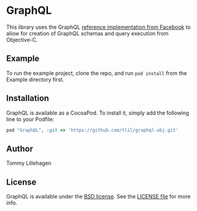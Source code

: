 # GraphQL

This library uses the GraphQL [reference implementation from Facebook](https://github.com/graphql/graphql-js) to allow for creation of GraphQL schemas and query execution from Objective-C. 

## Example

To run the example project, clone the repo, and run `pod install` from the Example directory first.

## Installation

GraphQL is available as a CocoaPod. To install it, simply add the following line to your Podfile:

```ruby
pod "GraphQL", :git => 'https://github.com/tlil/graphql-obj.git'
```

## Author

Tommy Lillehagen

## License

GraphQL is available under the [BSD license](LICENSE). See the [LICENSE file](LICENSE) for more info.
